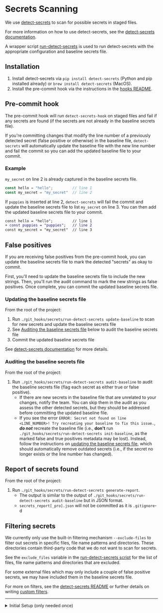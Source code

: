 # Secrets Scanning

We use [detect-secrets](https://github.com/Yelp/detect-secrets) to scan for possible secrets in staged files.

For more information on how to use detect-secrets, see the [detect-secrets documentation](https://github.com/Yelp/detect-secrets).

A wrapper script [run-detect-secrets](./run-detect-secrets) is used to run detect-secrets with the appropriate configuration and baseline secrets file.

## Installation
1. Install detect-secrets via `pip install detect-secrets` (Python and pip installed already) or `brew install detect-secrets` (MacOS).
2. Install the pre-commit hook via the instructions in the [hooks README](../README.md#install-hooks).

## Pre-commit hook
The pre-commit hook will run `detect-secrets-hook` on staged files and fail if any secrets are found (if the secrets are not already in the baseline secrets file).

If you're committing changes that modify the line number of a previously detected secret (false positive or otherwise) in the baseline file, `detect-secrets` will automatically update the baseline file with the new line number and fail the commit so you can add the updated baseline file to your commit.

### Example
`my_secret` on line 2 is already captured in the baseline secrets file.
```js
const hello = "hello";         // line 1
const my_secret = "my_secret"  // line 2
```

If `puppies` is inserted at line 2, `detect-secrets` will fail the commit and update the baseline secrets file to list `my_secret` on line 3. You can then add the updated baseline secrets file to your commit.
```diff
const hello = "hello";         // line 1
+ const puppies = "puppies";   // line 2
const my_secret = "my_secret"  // line 3
```

## False positives
If you are receiving false positives from the pre-commit hook, you can update the baseline secrets file to mark the detected "secrets" as okay to commit.

First, you'll need to update the baseline secrets file to include the new strings. Then, you'll run the audit command to mark the new strings as false positives. Once complete, you can commit the updated baseline secrets file.

### Updating the baseline secrets file
From the root of the project:
1. Run `./git_hooks/secrets/run-detect-secrets update-baseline` to scan for new secrets and update the baseline secrets file
2. See [Auditing the baseline secrets file](#auditing-the-baseline-secrets-file) below to audit the baseline secrets file
3. Commit the updated baseline secrets file

See [detect-secrets documentation](https://github.com/Yelp/detect-secrets/tree/master?tab=readme-ov-file#adding-new-secrets-to-baseline) for more details.

### Auditing the baseline secrets file
From the root of the project:
1. Run `./git_hooks/secrets/run-detect-secrets audit-baseline` to audit the baseline secrets file (flag each secret as either true or false positive).
    - If there are new secrets in the baseline file that are unrelated to your changes, notify the team. You can skip them in the audit as you assess the other detected secrets, but they should be addressed before committing the updated baseline file.
    - If you see the error `ERROR: Secret not found on line <LINE_NUMBER>! Try recreating your baseline to fix this issue.`, **_do not_** recreate the baseline file (i.e., **don't** run `./git_hooks/secrets/run-detect-secrets init-baseline`, as the marked false and true positives metadata may be lost). Instead, follow the instructions on [updating the baseline secrets file](#updating-the-baseline-secrets-file), which should automatically remove outdated secrets (i.e., if the secret no longer exists or the line number has changed).

## Report of secrets found 
From the root of the project:
1. Run `./git_hooks/secrets/run-detect-secrets generate-report`.
    - The output is similar to the output of `./git_hooks/secrets/run-detect-secrets audit-baseline` but in JSON format.
    - `secrets_report[_pro].json` will not be committed as it is `.gitignore`-d

## Filtering secrets
We currently only use the built-in filtering mechanism `--exclude-files` to filter out secrets in specific files, file name patterns and directories. These directories contain third-party code that we do not want to scan for secrets.

See the `exclude_files` variable in the [run-detect-secrets script](./run-detect-secrets) for the list of files, file name patterns and directories that are excluded.

For some external files which may only include a couple of false positive secrets, we may have included them in the baseline secrets file.

For more on filters, see the [detect-secrets README](https://github.com/Yelp/detect-secrets/tree/master?tab=readme-ov-file#filters) or further details on writing [custom filters](https://github.com/Yelp/detect-secrets/blob/master/docs/filters.md#Using-Your-Own-Filters).

---

<details>
<summary>Initial Setup (only needed once)</summary>

It's best to refer to [detect-secrets](https://github.com/Yelp/detect-secrets) for the most up-to-date instructions, but here are the steps that were used to set up the initial baseline secrets file.

From the root of the project:
1. Run `./git_hooks/secrets/run-detect-secrets init-baseline` to generate the initial baseline secrets file
2. Run `./git_hooks/secrets/run-detect-secrets audit-baseline` to audit the baseline secrets file (flag each secret as either true or false positive)
3. Commit the baseline secrets file

</details>
